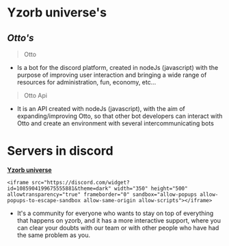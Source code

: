 # Yzorb universe's
***Otto's***
-
> Otto
* Is a bot for the discord platform, created in nodeJs (javascript) with the purpose of improving user interaction and bringing a wide range of resources for administration, fun, economy, etc...
> Otto Api
*  It is an API created with nodeJs (javascript), with the aim of expanding/improving Otto, so that other bot developers can interact with Otto and create an environment with several intercommunicating bots

# Servers in discord
**[Yzorb universe](https://discord.gg/eSArGamzeT)**

```<iframe src="https://discord.com/widget?id=1085904199675555881&theme=dark" width="350" height="500" allowtransparency="true" frameborder="0" sandbox="allow-popups allow-popups-to-escape-sandbox allow-same-origin allow-scripts"></iframe>```

* It's a community for everyone who wants to stay on top of everything that happens on yzorb, and it has a more interactive support, where you can clear your doubts with our team or with other people who have had the same problem as you.